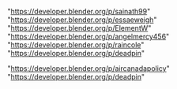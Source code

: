 "https://developer.blender.org/p/sainath99"
"https://developer.blender.org/p/essaeweigh"
"https://developer.blender.org/p/ElementW"
"https://developer.blender.org/p/angelmercy456"
"https://developer.blender.org/p/raincole"
"https://developer.blender.org/p/deadpin"
 
"https://developer.blender.org/p/aircanadapolicy"
"https://developer.blender.org/p/deadpin"
 
